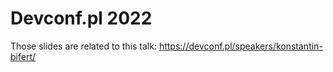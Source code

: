 # Devconf.pl 2022

Those slides are related to this talk: https://devconf.pl/speakers/konstantin-bifert/
